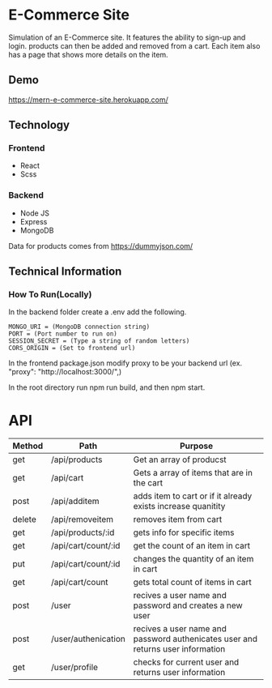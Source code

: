 # E-Commerce Site
Simulation of an E-Commerce site. It features the ability to sign-up and login. products can then be added and removed from a cart. Each item also has a page that shows more details on the item.

## Demo
https://mern-e-commerce-site.herokuapp.com/


## Technology
### Frontend
- React
- Scss

### Backend
- Node JS
- Express
- MongoDB

Data for products comes from https://dummyjson.com/

## Technical Information

### How To Run(Locally)
In the backend folder create a .env add the following.

    MONGO_URI = (MongoDB connection string)
    PORT = (Port number to run on)
    SESSION_SECRET = (Type a string of random letters)
    CORS_ORIGIN = (Set to frontend url)

In the frontend package.json modify proxy to be your backend url (ex. "proxy": "http://localhost:3000/",)

In the root directory run npm run build, and then npm start. 



# API

Method | Path | Purpose
---|---|---
get | /api/products | Get an array of producst
get | /api/cart | Gets a array of items that are in the cart
post | /api/additem | adds item to cart or if it already exists increase quanitity
delete | /api/removeitem | removes item from cart
get | /api/products/:id | gets info for specific items
get | /api/cart/count/:id | get the count of an item in cart
put | /api/cart/count/:id | changes the quantity of an item in cart
get | /api/cart/count | gets total count of items in cart
post | /user | recives a user name and password and creates a new user
post | /user/authenication | recives a user name and password authenicates user and returns user information
get | /user/profile | checks for current user and returns user information